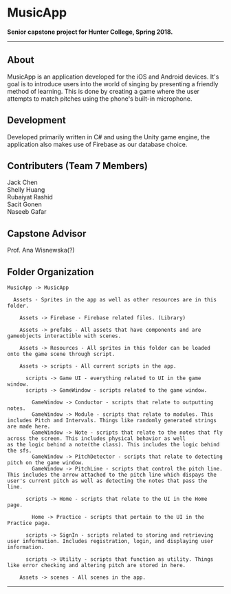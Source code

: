 # MusicApp
__Senior capstone project for Hunter College, Spring 2018.__

---


## About
MusicApp is an application developed for the iOS and Android devices. It's goal is to introduce users into the world of singing by presenting a friendly method of learning. This is done by creating a game where the user attempts to match pitches using the phone's built-in microphone.  

## Development
Developed primarily written in C# and using the Unity game engine, the application also makes use of Firebase as our database choice.

## Contributers (Team 7 Members)
Jack Chen  
Shelly Huang  
Rubaiyat Rashid  
Sacit Gonen  
Naseeb Gafar  

## Capstone Advisor
Prof. Ana Wisnewska(?)

## Folder Organization
    MusicApp -> MusicApp 

      Assets - Sprites in the app as well as other resources are in this folder. 

        Assets -> Firebase - Firebase related files. (Library)

        Assets -> prefabs - All assets that have components and are gameobjects interactible with scenes. 

        Assets -> Resources - All sprites in this folder can be loaded onto the game scene through script.

        Assets -> scripts - All current scripts in the app.

          scripts -> Game UI - everything related to UI in the game window.
          scripts -> GameWindow - scripts related to the game window.

            GameWindow -> Conductor - scripts that relate to outputting notes. 
            GameWindow -> Module - scripts that relate to modules. This includes Pitch and Intervals. Things like randomly generated strings are made here.
            GameWindow -> Note - scripts that relate to the notes that fly across the screen. This includes physical behavior as well                as the logic behind a note(the class). This includes the logic behind the sfs.
            GameWindow -> PitchDetector - scripts that relate to detecting pitch on the game window.
            GameWindow -> PitchLine - scripts that control the pitch line. This includes the arrow attached to the pitch line which dispays the user's current pitch as well as detecting the notes that pass the line.

          scripts -> Home - scripts that relate to the UI in the Home page.

            Home -> Practice - scripts that pertain to the UI in the Practice page.

          scripts -> SignIn - scripts related to storing and retrieving user information. Includes registration, login, and displaying user information.

          scripts -> Utility - scripts that function as utility. Things like error checking and altering pitch are stored in here. 

        Assets -> scenes - All scenes in the app. 



    
---


